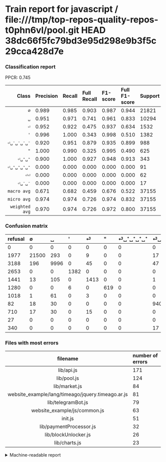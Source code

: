 # Train report for javascript / file:///tmp/top-repos-quality-repos-t0phn6vl/pool.git HEAD 38dc66f5fc79bd3e95d298e9b3f5c29cca428d7e

### Classification report

PPCR: 0.745

| Class | Precision | Recall | Full Recall | F1-score | Full F1-score | Support | Full Support | PPCR |
|------:|:----------|:-------|:------------|:---------|:---------|:--------|:-------------|:-----|
| `∅` | 0.989| 0.985| 0.903| 0.987| 0.944| 21821| 23798| 0.917 |
| `␣` | 0.951| 0.971| 0.741| 0.961| 0.833| 10294| 13482| 0.764 |
| `⏎` | 0.952| 0.922| 0.475| 0.937| 0.634| 1532| 2973| 0.515 |
| `'` | 0.996| 1.000| 0.343| 0.998| 0.510| 1382| 4035| 0.343 |
| `⏎␣⁻␣⁻␣⁻␣⁻` | 0.920| 0.951| 0.879| 0.935| 0.899| 988| 1070| 0.923 |
| `"` | 1.000| 0.990| 0.325| 0.995| 0.490| 625| 1905| 0.328 |
| `⏎␣⁺␣⁺` | 0.900| 1.000| 0.927| 0.948| 0.913| 343| 370| 0.927 |
| `⏎␣⁺␣⁺␣⁺␣⁺` | 0.000| 0.000| 0.000| 0.000| 0.000| 91| 1109| 0.082 |
| `⏎⏎` | 0.000| 0.000| 0.000| 0.000| 0.000| 62| 772| 0.080 |
| `⏎␣⁻␣⁻` | 0.000| 0.000| 0.000| 0.000| 0.000| 17| 357| 0.048 |
| `macro avg` | 0.671| 0.682| 0.459| 0.676| 0.522| 37155| 49871| 0.745 |
| `micro avg` | 0.974| 0.974| 0.726| 0.974| 0.832| 37155| 49871| 0.745 |
| `weighted avg` | 0.970| 0.974| 0.726| 0.972| 0.800| 37155| 49871| 0.745 |

### Confusion matrix

|refusal|  ∅| ␣| '| ⏎| "| ⏎␣⁺␣⁺␣⁺␣⁺| ⏎␣⁻␣⁻␣⁻␣⁻| ⏎⏎| ⏎␣⁺␣⁺| ⏎␣⁻␣⁻| 
|:---|:---|:---|:---|:---|:---|:---|:---|:---|:---|:---|
|0 |0 |0 |0 |0 |0 |0 |0 |0 |0 |0 |
|1977 |21500 |293 |0 |9 |0 |0 |17 |0 |2 |0 |
|3188 |196 |9996 |0 |45 |0 |0 |47 |0 |10 |0 |
|2653 |0 |0 |1382 |0 |0 |0 |0 |0 |0 |0 |
|1441 |13 |105 |0 |1413 |0 |0 |1 |0 |0 |0 |
|1280 |0 |0 |6 |0 |619 |0 |0 |0 |0 |0 |
|1018 |1 |61 |0 |3 |0 |0 |0 |0 |26 |0 |
|82 |18 |30 |0 |0 |0 |0 |940 |0 |0 |0 |
|710 |17 |30 |0 |15 |0 |0 |0 |0 |0 |0 |
|27 |0 |0 |0 |0 |0 |0 |0 |0 |343 |0 |
|340 |0 |0 |0 |0 |0 |0 |17 |0 |0 |0 |

### Files with most errors

| filename | number of errors|
|:----:|:-----|
| lib/api.js | 171 |
| lib/pool.js | 124 |
| lib/market.js | 84 |
| website_example/lang/timeago/jquery.timeago.ar.js | 81 |
| lib/telegramBot.js | 79 |
| website_example/js/common.js | 63 |
| init.js | 51 |
| lib/paymentProcessor.js | 32 |
| lib/blockUnlocker.js | 26 |
| lib/charts.js | 23 |

<details>
    <summary>Machine-readable report</summary>
```json
{
  "cl_report": {"\"": {"f1-score": 0.995176848874598, "precision": 1.0, "recall": 0.9904, "support": 625}, "\u0027": {"f1-score": 0.9978339350180505, "precision": 0.9956772334293948, "recall": 1.0, "support": 1382}, "macro avg": {"f1-score": 0.6760286416922605, "precision": 0.6706595000640887, "recall": 0.6820481261685688, "support": 37155}, "micro avg": {"f1-score": 0.9741084645404388, "precision": 0.9741084645404388, "recall": 0.9741084645404388, "support": 37155}, "weighted avg": {"f1-score": 0.9719404058724459, "precision": 0.9699183690418741, "recall": 0.9741084645404388, "support": 37155}, "\u2205": {"f1-score": 0.987008217417252, "precision": 0.9887330420786388, "recall": 0.9852894001191512, "support": 21821}, "\u23ce": {"f1-score": 0.9366920782234008, "precision": 0.9515151515151515, "recall": 0.9223237597911227, "support": 1532}, "\u23ce\u23ce": {"f1-score": 0.0, "precision": 0.0, "recall": 0.0, "support": 62}, "\u23ce\u2423\u207a\u2423\u207a": {"f1-score": 0.9475138121546961, "precision": 0.9002624671916011, "recall": 1.0, "support": 343}, "\u23ce\u2423\u207a\u2423\u207a\u2423\u207a\u2423\u207a": {"f1-score": 0.0, "precision": 0.0, "recall": 0.0, "support": 91}, "\u23ce\u2423\u207b\u2423\u207b": {"f1-score": 0.0, "precision": 0.0, "recall": 0.0, "support": 17}, "\u23ce\u2423\u207b\u2423\u207b\u2423\u207b\u2423\u207b": {"f1-score": 0.9353233830845771, "precision": 0.9197651663405088, "recall": 0.951417004048583, "support": 988}, "\u2423": {"f1-score": 0.9607381421500312, "precision": 0.950641940085592, "recall": 0.9710510977268312, "support": 10294}},
  "cl_report_full": {"\"": {"f1-score": 0.49049128367670364, "precision": 1.0, "recall": 0.3249343832020997, "support": 1905}, "\u0027": {"f1-score": 0.509680988382814, "precision": 0.9956772334293948, "recall": 0.3425030978934325, "support": 4035}, "macro avg": {"f1-score": 0.5223465926947802, "precision": 0.6706595000640887, "recall": 0.4593116963939504, "support": 49871}, "micro avg": {"f1-score": 0.8317744122446167, "precision": 0.9741084645404388, "recall": 0.7257323895650779, "support": 49871}, "weighted avg": {"f1-score": 0.7995873246648117, "precision": 0.930702845236887, "recall": 0.7257323895650779, "support": 49871}, "\u2205": {"f1-score": 0.9441626594646817, "precision": 0.9887330420786388, "recall": 0.9034372636355996, "support": 23798}, "\u23ce": {"f1-score": 0.6339165545087483, "precision": 0.9515151515151515, "recall": 0.47527749747729564, "support": 2973}, "\u23ce\u23ce": {"f1-score": 0.0, "precision": 0.0, "recall": 0.0, "support": 772}, "\u23ce\u2423\u207a\u2423\u207a": {"f1-score": 0.9134487350199733, "precision": 0.9002624671916011, "recall": 0.927027027027027, "support": 370}, "\u23ce\u2423\u207a\u2423\u207a\u2423\u207a\u2423\u207a": {"f1-score": 0.0, "precision": 0.0, "recall": 0.0, "support": 1109}, "\u23ce\u2423\u207b\u2423\u207b": {"f1-score": 0.0, "precision": 0.0, "recall": 0.0, "support": 357}, "\u23ce\u2423\u207b\u2423\u207b\u2423\u207b\u2423\u207b": {"f1-score": 0.8986615678776291, "precision": 0.9197651663405088, "recall": 0.8785046728971962, "support": 1070}, "\u2423": {"f1-score": 0.8331041380172521, "precision": 0.950641940085592, "recall": 0.7414330218068536, "support": 13482}},
  "ppcr": 0.7450221571654869
}
```
</details>

